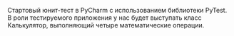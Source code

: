 Стартовый юнит-тест в PyCharm с использованием библиотеки PyTest.
В роли тестируемого приложения у нас будет выступать класс Калькулятор, выполняющий четыре математические операции.
